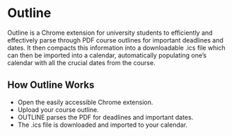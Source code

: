 # Outline
Outline is a Chrome extension for university students to efficiently and effectively parse through PDF course outlines for important deadlines and dates. It then compacts this information into a downloadable .ics file which can then be imported into a calendar, automatically populating one’s calendar with all the crucial dates from the course.

## How Outline Works

* Open the easily accessible Chrome extension.
* Upload your course outline.
* OUTLINE parses the PDF for deadlines and important dates.
* The .ics file is downloaded and imported to your calendar.
